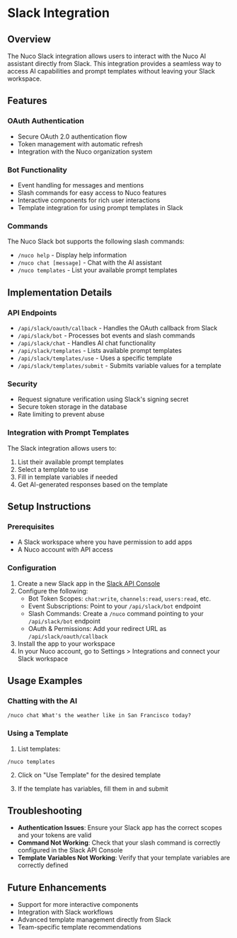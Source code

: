 # Slack Integration

## Overview

The Nuco Slack integration allows users to interact with the Nuco AI assistant directly from Slack. This integration provides a seamless way to access AI capabilities and prompt templates without leaving your Slack workspace.

## Features

### OAuth Authentication

- Secure OAuth 2.0 authentication flow
- Token management with automatic refresh
- Integration with the Nuco organization system

### Bot Functionality

- Event handling for messages and mentions
- Slash commands for easy access to Nuco features
- Interactive components for rich user interactions
- Template integration for using prompt templates in Slack

### Commands

The Nuco Slack bot supports the following slash commands:

- `/nuco help` - Display help information
- `/nuco chat [message]` - Chat with the AI assistant
- `/nuco templates` - List your available prompt templates

## Implementation Details

### API Endpoints

- `/api/slack/oauth/callback` - Handles the OAuth callback from Slack
- `/api/slack/bot` - Processes bot events and slash commands
- `/api/slack/chat` - Handles AI chat functionality
- `/api/slack/templates` - Lists available prompt templates
- `/api/slack/templates/use` - Uses a specific template
- `/api/slack/templates/submit` - Submits variable values for a template

### Security

- Request signature verification using Slack's signing secret
- Secure token storage in the database
- Rate limiting to prevent abuse

### Integration with Prompt Templates

The Slack integration allows users to:

1. List their available prompt templates
2. Select a template to use
3. Fill in template variables if needed
4. Get AI-generated responses based on the template

## Setup Instructions

### Prerequisites

- A Slack workspace where you have permission to add apps
- A Nuco account with API access

### Configuration

1. Create a new Slack app in the [Slack API Console](https://api.slack.com/apps)
2. Configure the following:
   - Bot Token Scopes: `chat:write`, `channels:read`, `users:read`, etc.
   - Event Subscriptions: Point to your `/api/slack/bot` endpoint
   - Slash Commands: Create a `/nuco` command pointing to your `/api/slack/bot` endpoint
   - OAuth & Permissions: Add your redirect URL as `/api/slack/oauth/callback`
3. Install the app to your workspace
4. In your Nuco account, go to Settings > Integrations and connect your Slack workspace

## Usage Examples

### Chatting with the AI

```
/nuco chat What's the weather like in San Francisco today?
```

### Using a Template

1. List templates:
```
/nuco templates
```

2. Click on "Use Template" for the desired template

3. If the template has variables, fill them in and submit

## Troubleshooting

- **Authentication Issues**: Ensure your Slack app has the correct scopes and your tokens are valid
- **Command Not Working**: Check that your slash command is correctly configured in the Slack API Console
- **Template Variables Not Working**: Verify that your template variables are correctly defined

## Future Enhancements

- Support for more interactive components
- Integration with Slack workflows
- Advanced template management directly from Slack
- Team-specific template recommendations 